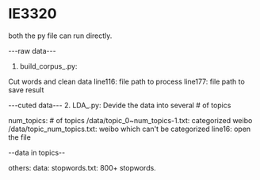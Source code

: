 # IE3320

both the py file can run directly.

---raw data---
1. build_corpus_.py:

Cut words and clean data
line116: file path to process
line177: file path to save result



---cuted data---
2. LDA_.py:
Devide the data into several \# of topics


num_topics: \# of topics
/data/topic_0~num_topics-1.txt: categorized weibo
/data/topic_num_topics.txt: weibo which can't be categorized
line16: open the file

--data in topics--

others:
data:
stopwords.txt: 800+ stopwords.
